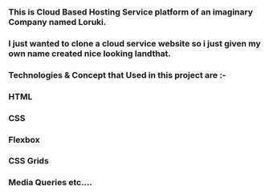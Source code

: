 ### This is Cloud Based Hosting Service platform of an imaginary Company named Loruki.

### I just wanted to clone a cloud service website so i just given my own name created nice looking landthat.

### Technologies & Concept that Used in this project are :-

### HTML

### CSS

### Flexbox

### CSS Grids

### Media Queries etc....
